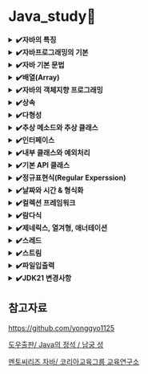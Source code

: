 
# Java_study📖

<details>
  <summary><b>✔️자바의 특징</b></summary>
  <div markdown="1">
  </div>
</details>

<details>
  <summary><b>✔️자바프로그래밍의 기본</b></summary>
  <div markdown="1">
    <ul>
      <li>데이터</li>
      <li>변수와자료형</li>
      <li>상수와 리터럴</li>
      <li>형변환</li>
    </ul>
  </div>
</details>

<details>
  <summary><b>✔️자바 기본 문법</b></summary>
  <div markdown="1">
    <ul>
      <li>연산자</li>
      <li>조건문 - 1</li>
      <li>조건문 - 2</li>
      <li>반복문</li>
    </ul>
  </div>
</details>

<details>
  <summary><b>✔️배열(Array)</b></summary>
  <div markdown="1">
    <ul>
      <li>배열(Array)</li>
      <li>다차원배열</li>
      <li>객체배열</li>
      <li>배열 복사</li>
      <li>향상된 for문</li>
    </ul>
  </div>
</details>

<details>
  <summary><b>✔️자바의 객체지향 프로그래밍</b></summary>
  <div markdown="1">
    <ul>
      <li>객체 지향 프로그래밍</li>
      <li>클래스와 객체</li>
      <li>메서드</li>
      <li>생성자</li>
      <li>인스턴스 멤버와 정적 멤버 static</li>
      <li>변수의 유효범위</li>
      <li>캡슐화</li>
      <li>접근제어자</li>
      <li>추상화(abstraction)</li>
    </ul>
  </div>
</details>

<details>
  <summary><b>✔️상속</b></summary>
  <div markdown="1">
    <ul>
      <li>상속</li>
      <li>업캐스팅과 다운캐스팅</li>
      <li>오버라이딩(overriding)</li>
      <li>Obcject 클래스</li>
      <li>다중 상속</li>
      <li>final클래스와 메서드</li>
    </ul>
  </div>
</details>

<details>
  <summary><b>✔️다형성</b></summary>
  <div markdown="1">
    <ul>
      <li>다형성(polymorphism)</li>
      <li>Instanceof 연산자</li>
      <li>오버로딩(overloading)</li>
    </ul>
  </div>
</details>

<details>
  <summary><b>✔️추상 메소드와 추상 클래스</b></summary>
  <div markdown="1">
  </div>
</details>

<details>
  <summary><b>✔️인터페이스</b></summary>
  <div markdown="1"> 
  </div>
</details>

<details>
  <summary><b>✔️내부 클래스와 예외처리</b></summary>
  <div markdown="1">
    <ul>
      <li>내부클래스</li>
      <li>예외처리</li>
    </ul>
  </div>
</details>

<details>
  <summary><b>✔️기본 API 클래스</b></summary>
  <div markdown="1">
    <ul>
      <li>자바API</li>
      <li>java.lang패키지</li>
      <li>java.util패키지</li>
    </ul>
  </div>
</details>

<details>
  <summary><b>✔️정규표현식(Regular Experssion)</b></summary>
  <div markdown="1"> 
  </div>
</details>

<details>
  <summary><b>✔️날짜와 시간 & 형식화</b></summary>
  <div markdown="1">
    <ul>
      <li>날짜와 시간</li>
      <li>형식화 클래스</li>
      <li>java.time패키지</li>
    </ul>
  </div>
</details>

<details>
  <summary><b>✔️컬렉션 프레임워크</b></summary>
  <div markdown="1">
    <ul>
      <li>컬렉션 프레임워크(Collections Framework)</li>
      <li>Collection인터페이스</li>
      <li>List인터페이스</li>
      <li>Queue인터페이스</li>
      <li>Set인터페이스</li>
      <li>Map인터페이스</li>
      <li>반복자 Iterator, ListIterator, Enumeration</li>
      <li>Arrays클래스</li>
      <li>Comparator와 Comparable</li>
      <li>Record 클래스</li>
    </ul>
  </div>
</details>

<details>
  <summary><b>✔️람다식</b></summary>
  <div markdown="1"> 
  </div>
</details>

<details>
  <summary><b>✔️제네릭스, 열겨형, 애너테이션</b></summary>
  <div markdown="1">
    <ul>
      <li>제네릭스</li>
      <li>열거형</li>
      <li>애너테이션</li>
    </ul>
  </div>
</details>

<details>
  <summary><b>✔️스레드</b></summary>
  <div markdown="1"> 
  </div>
</details>

<details>
  <summary><b>✔️스트림</b></summary>
  <div markdown="1"> 
  </div>
</details>

<details>
  <summary><b>✔️파일입출력</b></summary>
  <div markdown="1"> 
  </div>
</details>

<details>
  <summary><b>✔️JDK21 변경사항</b></summary>
  <div markdown="1"> 
  </div>
</details>

참고자료
-----
https://github.com/yonggyo1125 

 [도우출판/ Java의 정석 / 남궁 성](http://www.yes24.com/Product/Goods/24259565)

[멘토씨리즈 자바/ 코리아교육그룹 교육연구소](https://kedustore.com/books/detail.asp?pdt_seq=1251)
